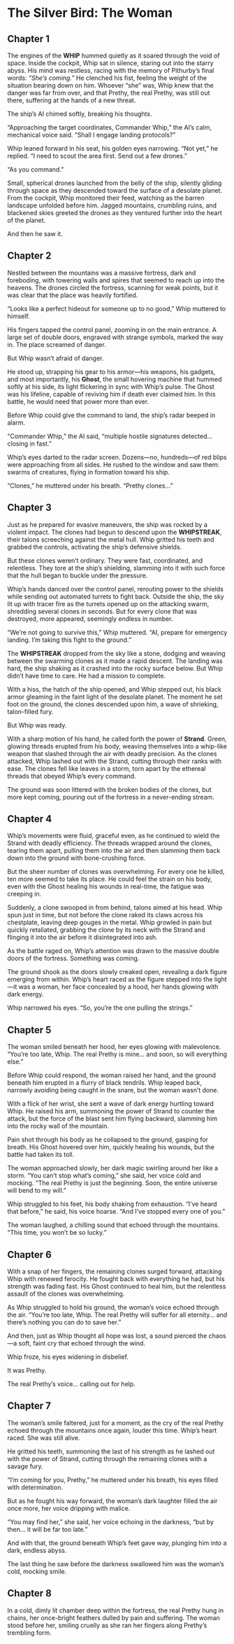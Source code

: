 # The Silver Bird: The Woman

## Chapter 1

The engines of the **WHIP** hummed quietly as it soared through the void of space. Inside the cockpit, Whip sat in silence, staring out into the starry abyss. His mind was restless, racing with the memory of Pithurby’s final words: *“She’s coming.”* He clenched his fist, feeling the weight of the situation bearing down on him. Whoever “she” was, Whip knew that the danger was far from over, and that Prethy, the real Prethy, was still out there, suffering at the hands of a new threat.

The ship’s AI chimed softly, breaking his thoughts.

“Approaching the target coordinates, Commander Whip,” the AI’s calm, mechanical voice said. “Shall I engage landing protocols?”

Whip leaned forward in his seat, his golden eyes narrowing. “Not yet,” he replied. “I need to scout the area first. Send out a few drones.”

“As you command.”

Small, spherical drones launched from the belly of the ship, silently gliding through space as they descended toward the surface of a desolate planet. From the cockpit, Whip monitored their feed, watching as the barren landscape unfolded before him. Jagged mountains, crumbling ruins, and blackened skies greeted the drones as they ventured further into the heart of the planet.

And then he saw it.

## Chapter 2

Nestled between the mountains was a massive fortress, dark and foreboding, with towering walls and spires that seemed to reach up into the heavens. The drones circled the fortress, scanning for weak points, but it was clear that the place was heavily fortified.

“Looks like a perfect hideout for someone up to no good,” Whip muttered to himself.

His fingers tapped the control panel, zooming in on the main entrance. A large set of double doors, engraved with strange symbols, marked the way in. The place screamed of danger. 

But Whip wasn’t afraid of danger.

He stood up, strapping his gear to his armor—his weapons, his gadgets, and most importantly, his **Ghost**, the small hovering machine that hummed softly at his side, its light flickering in sync with Whip’s pulse. The Ghost was his lifeline, capable of reviving him if death ever claimed him. In this battle, he would need that power more than ever.

Before Whip could give the command to land, the ship’s radar beeped in alarm.

“Commander Whip,” the AI said, “multiple hostile signatures detected… closing in fast.”

Whip’s eyes darted to the radar screen. Dozens—no, hundreds—of red blips were approaching from all sides. He rushed to the window and saw them: swarms of creatures, flying in formation toward his ship. 

“Clones,” he muttered under his breath. “Prethy clones…”

## Chapter 3

Just as he prepared for evasive maneuvers, the ship was rocked by a violent impact. The clones had begun to descend upon the **WHIPSTREAK**, their talons screeching against the metal hull. Whip gritted his teeth and grabbed the controls, activating the ship’s defensive shields. 

But these clones weren’t ordinary. They were fast, coordinated, and relentless. They tore at the ship’s shielding, slamming into it with such force that the hull began to buckle under the pressure.

Whip’s hands danced over the control panel, rerouting power to the shields while sending out automated turrets to fight back. Outside the ship, the sky lit up with tracer fire as the turrets opened up on the attacking swarm, shredding several clones in seconds. But for every clone that was destroyed, more appeared, seemingly endless in number.

“We’re not going to survive this,” Whip muttered. “AI, prepare for emergency landing. I’m taking this fight to the ground.”

The **WHIPSTREAK** dropped from the sky like a stone, dodging and weaving between the swarming clones as it made a rapid descent. The landing was hard, the ship shaking as it crashed into the rocky surface below. But Whip didn’t have time to care. He had a mission to complete.

With a hiss, the hatch of the ship opened, and Whip stepped out, his black armor gleaming in the faint light of the desolate planet. The moment he set foot on the ground, the clones descended upon him, a wave of shrieking, talon-filled fury.

But Whip was ready.

With a sharp motion of his hand, he called forth the power of **Strand**. Green, glowing threads erupted from his body, weaving themselves into a whip-like weapon that slashed through the air with deadly precision. As the clones attacked, Whip lashed out with the Strand, cutting through their ranks with ease. The clones fell like leaves in a storm, torn apart by the ethereal threads that obeyed Whip’s every command.

The ground was soon littered with the broken bodies of the clones, but more kept coming, pouring out of the fortress in a never-ending stream.

## Chapter 4

Whip’s movements were fluid, graceful even, as he continued to wield the Strand with deadly efficiency. The threads wrapped around the clones, tearing them apart, pulling them into the air and then slamming them back down into the ground with bone-crushing force.

But the sheer number of clones was overwhelming. For every one he killed, ten more seemed to take its place. He could feel the strain on his body, even with the Ghost healing his wounds in real-time, the fatigue was creeping in. 

Suddenly, a clone swooped in from behind, talons aimed at his head. Whip spun just in time, but not before the clone raked its claws across his chestplate, leaving deep gouges in the metal. Whip growled in pain but quickly retaliated, grabbing the clone by its neck with the Strand and flinging it into the air before it disintegrated into ash.

As the battle raged on, Whip’s attention was drawn to the massive double doors of the fortress. Something was coming.

The ground shook as the doors slowly creaked open, revealing a dark figure emerging from within. Whip’s heart raced as the figure stepped into the light—it was a woman, her face concealed by a hood, her hands glowing with dark energy.

Whip narrowed his eyes. “So, you’re the one pulling the strings.”

## Chapter 5

The woman smiled beneath her hood, her eyes glowing with malevolence. “You’re too late, Whip. The real Prethy is mine… and soon, so will everything else.”

Before Whip could respond, the woman raised her hand, and the ground beneath him erupted in a flurry of black tendrils. Whip leaped back, narrowly avoiding being caught in the snare, but the woman wasn’t done.

With a flick of her wrist, she sent a wave of dark energy hurtling toward Whip. He raised his arm, summoning the power of Strand to counter the attack, but the force of the blast sent him flying backward, slamming him into the rocky wall of the mountain.

Pain shot through his body as he collapsed to the ground, gasping for breath. His Ghost hovered over him, quickly healing his wounds, but the battle had taken its toll.

The woman approached slowly, her dark magic swirling around her like a storm. “You can’t stop what’s coming,” she said, her voice cold and mocking. “The real Prethy is just the beginning. Soon, the entire universe will bend to my will.”

Whip struggled to his feet, his body shaking from exhaustion. “I’ve heard that before,” he said, his voice hoarse. “And I’ve stopped every one of you.”

The woman laughed, a chilling sound that echoed through the mountains. “This time, you won’t be so lucky.”

## Chapter 6

With a snap of her fingers, the remaining clones surged forward, attacking Whip with renewed ferocity. He fought back with everything he had, but his strength was fading fast. His Ghost continued to heal him, but the relentless assault of the clones was overwhelming.

As Whip struggled to hold his ground, the woman’s voice echoed through the air. “You’re too late, Whip. The real Prethy will suffer for all eternity… and there’s nothing you can do to save her.”

And then, just as Whip thought all hope was lost, a sound pierced the chaos—a soft, faint cry that echoed through the wind.

Whip froze, his eyes widening in disbelief.

It was Prethy.

The real Prethy’s voice… calling out for help.

## Chapter 7

The woman’s smile faltered, just for a moment, as the cry of the real Prethy echoed through the mountains once again, louder this time. Whip’s heart raced. She was still alive.

He gritted his teeth, summoning the last of his strength as he lashed out with the power of Strand, cutting through the remaining clones with a savage fury.

“I’m coming for you, Prethy,” he muttered under his breath, his eyes filled with determination.

But as he fought his way forward, the woman’s dark laughter filled the air once more, her voice dripping with malice.

“You may find her,” she said, her voice echoing in the darkness, “but by then… it will be far too late.”

And with that, the ground beneath Whip’s feet gave way, plunging him into a dark, endless abyss.

The last thing he saw before the darkness swallowed him was the woman’s cold, mocking smile.

## Chapter 8

In a cold, dimly lit chamber deep within the fortress, the real Prethy hung in chains, her once-bright feathers dulled by pain and suffering. The woman stood before her, smiling cruelly as she ran her fingers along Prethy’s trembling form.

